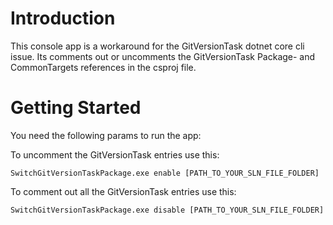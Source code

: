 # Introduction 
This console app is a workaround for the GitVersionTask dotnet core cli issue. Its comments out or uncomments the GitVersionTask Package- and CommonTargets references in the csproj file.

# Getting Started
You need the following params to run the app:

To uncomment the GitVersionTask entries use this:
```
SwitchGitVersionTaskPackage.exe enable [PATH_TO_YOUR_SLN_FILE_FOLDER]
```

To comment out all the GitVersionTask entries use this:
```
SwitchGitVersionTaskPackage.exe disable [PATH_TO_YOUR_SLN_FILE_FOLDER]
```
